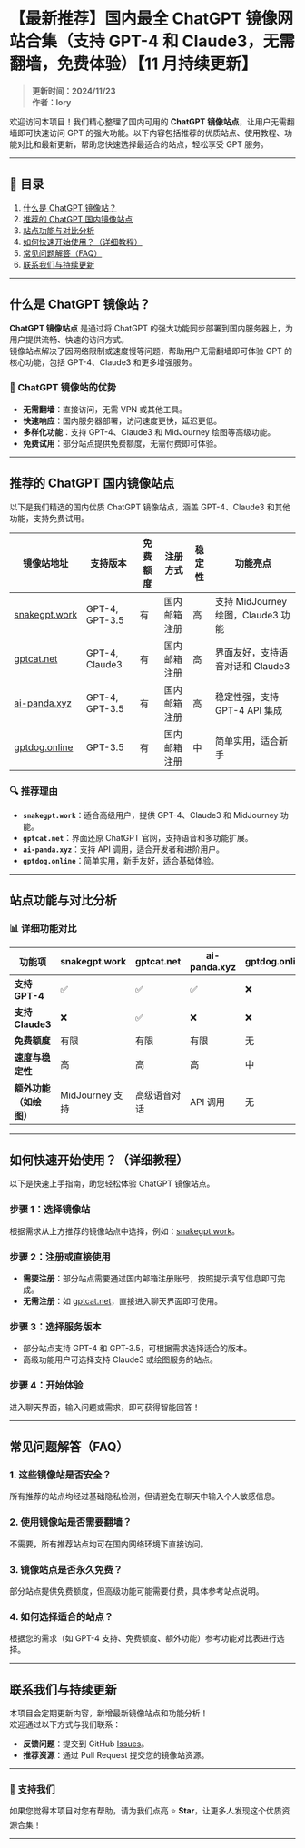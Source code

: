 # 【最新推荐】国内最全 ChatGPT 镜像网站合集（支持 GPT-4 和 Claude3，无需翻墙，免费体验）【11 月持续更新】

> **更新时间：2024/11/23**  
> **作者：lory**  


欢迎访问本项目！我们精心整理了国内可用的 **ChatGPT 镜像站点**，让用户无需翻墙即可快速访问 GPT 的强大功能。以下内容包括推荐的优质站点、使用教程、功能对比和最新更新，帮助您快速选择最适合的站点，轻松享受 GPT 服务。

---

## 📌 目录
1. [什么是 ChatGPT 镜像站？](#什么是-chatgpt-镜像站)
2. [推荐的 ChatGPT 国内镜像站点](#推荐的-chatgpt-国内镜像站点)
3. [站点功能与对比分析](#站点功能与对比分析)
4. [如何快速开始使用？（详细教程）](#如何快速开始使用详细教程)
5. [常见问题解答（FAQ）](#常见问题解答faq)
6. [联系我们与持续更新](#联系我们与持续更新)

---

## 什么是 ChatGPT 镜像站？

**ChatGPT 镜像站点** 是通过将 ChatGPT 的强大功能同步部署到国内服务器上，为用户提供流畅、快速的访问方式。  
镜像站点解决了因网络限制或速度慢等问题，帮助用户无需翻墙即可体验 GPT 的核心功能，包括 GPT-4、Claude3 和更多增强服务。

### 🌟 ChatGPT 镜像站的优势
- **无需翻墙**：直接访问，无需 VPN 或其他工具。
- **快速响应**：国内服务器部署，访问速度更快，延迟更低。
- **多样化功能**：支持 GPT-4、Claude3 和 MidJourney 绘图等高级功能。
- **免费试用**：部分站点提供免费额度，无需付费即可体验。

---

## 推荐的 ChatGPT 国内镜像站点

以下是我们精选的国内优质 ChatGPT 镜像站点，涵盖 GPT-4、Claude3 和其他功能，支持免费试用。

| 镜像站地址                            | 支持版本           | 免费额度   | 注册方式         | 稳定性 | 功能亮点                              |
|-------------------------------------|------------------|-----------|----------------|-------|----------------------------------|
| [snakegpt.work](https://snakegpt.work) | GPT-4, GPT-3.5   | 有         | 国内邮箱注册     | 高     | 支持 MidJourney 绘图，Claude3 功能   |
| [gptcat.net](https://gptcat.net)      | GPT-4, Claude3  | 有   | 国内邮箱注册         | 高     | 界面友好，支持语音对话和 Claude3      |
| [ai-panda.xyz](https://ai-panda.xyz/login?invite_code=34137c47) | GPT-4, GPT-3.5   | 有         | 国内邮箱注册     | 高     | 稳定性强，支持 GPT-4 API 集成         |
| [gptdog.online](https://gptdog.online) | GPT-3.5          | 有         | 国内邮箱注册     | 中     | 简单实用，适合新手         |

### 🔍 推荐理由
- **`snakegpt.work`**：适合高级用户，提供 GPT-4、Claude3 和 MidJourney 功能。
- **`gptcat.net`**：界面还原 ChatGPT 官网，支持语音和多功能扩展。
- **`ai-panda.xyz`**：支持 API 调用，适合开发者和进阶用户。
- **`gptdog.online`**：简单实用，新手友好，适合基础体验。

---

## 站点功能与对比分析

### 📊 详细功能对比
| 功能项                     | snakegpt.work  | gptcat.net      | ai-panda.xyz   | gptdog.online  |
|---------------------------|----------------|-----------------|----------------|----------------|
| **支持 GPT-4**            | ✅             | ✅              | ✅             | ❌             |
| **支持 Claude3**          | ❌             | ✅              | ❌             | ❌             |
| **免费额度**               | 有限             | 有限            | 有限             | 无             |
| **速度与稳定性**           | 高             | 高              | 高             | 中             |
| **额外功能（如绘图）**     | MidJourney 支持 | 高级语音对话        | API 调用        | 无             |

---

## 如何快速开始使用？（详细教程）

以下是快速上手指南，助您轻松体验 ChatGPT 镜像站点。

### 步骤 1：选择镜像站
根据需求从上方推荐的镜像站点中选择，例如：[snakegpt.work](https://snakegpt.work)。

### 步骤 2：注册或直接使用
- **需要注册**：部分站点需要通过国内邮箱注册账号，按照提示填写信息即可完成。
- **无需注册**：如 [gptcat.net](https://gptcat.net)，直接进入聊天界面即可使用。

### 步骤 3：选择服务版本
- 部分站点支持 GPT-4 和 GPT-3.5，可根据需求选择适合的版本。
- 高级功能用户可选择支持 Claude3 或绘图服务的站点。

### 步骤 4：开始体验
进入聊天界面，输入问题或需求，即可获得智能回答！

---

## 常见问题解答（FAQ）

### 1. 这些镜像站是否安全？
所有推荐的站点均经过基础隐私检测，但请避免在聊天中输入个人敏感信息。

### 2. 使用镜像站是否需要翻墙？
不需要，所有推荐站点均可在国内网络环境下直接访问。

### 3. 镜像站点是否永久免费？
部分站点提供免费额度，但高级功能可能需要付费，具体参考站点说明。

### 4. 如何选择适合的站点？
根据您的需求（如 GPT-4 支持、免费额度、额外功能）参考功能对比表进行选择。

---

## 联系我们与持续更新

本项目会定期更新内容，新增最新镜像站点和功能分析！  
欢迎通过以下方式与我们联系：
- **反馈问题**：提交到 GitHub [Issues](https://github.com/your-repo/issues)。
- **推荐资源**：通过 Pull Request 提交您的镜像站资源。

---

### 🌟 支持我们
如果您觉得本项目对您有帮助，请为我们点亮 ⭐ **Star**，让更多人发现这个优质资源合集！

---
